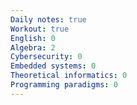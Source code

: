 ```yaml
---
Daily notes: true
Workout: true
English: 0
Algebra: 2
Cybersecurity: 0
Embedded systems: 0
Theoretical informatics: 0
Programming paradigms: 0
---
```




